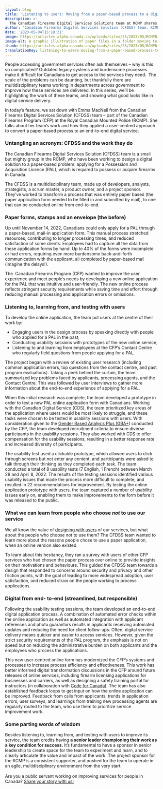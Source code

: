 ```yaml
---
layout: blog
title: 'Listening to users: Moving from a paper-based process to a digital service'
description: >-
  The Canadian Firearms Digital Services Solutions team at RCMP shares their user-centred approach to converting a paper-based service online.
author: 'Canadian Firearms Digital Services Solution (CFDSS) team, RCMP'
date: '2023-05-04T15:19:31'
image: https://articles.alpha.canada.ca/uploads/sites/25/2023/05/RCMPDigitalServicesBlog_Blog_Post-scaled.jpg
image-alt: A graphic illustration of paper files in a folder moving to a digital system on a laptop.
thumb: https://articles.alpha.canada.ca/uploads/sites/25/2023/05/RCMPDigitalServicesBlog_Blog_Post-scaled.jpg
translationKey: listening-to-users-moving-from-a-paper-based-process-to-a-digital-service
---
```


<p>People accessing government services often ask themselves &#8211; why is this so complicated? Outdated legacy systems and burdensome processes make it difficult for Canadians to get access to the services they need.  The scale of the problems can be daunting, but thankfully there are multidisciplinary teams working in departments across government to improve how these services are delivered. In this series, we’ll be highlighting the work of these teams, and showing what good looks like in digital service delivery. </p>



<p>In today’s feature, we sat down with Emma MacNeil from the Canadian Firearms Digital Services Solution (CFDSS) team – part of the Canadian Firearms Program (CFP) at the Royal Canadian Mounted Police (RCMP). She talks about her team&#8217;s work and how they applied a user-centred approach to convert a paper-based process to an end-to-end digital service.</p>



<h3 id="h-untangling-an-acronym-cfdss-and-the-work-they-do"><strong>Untangling an acronym: CFDSS and the work they do&nbsp;</strong></h3>



<p>The Canadian Firearms Digital Services Solution (CFDSS) team is a small but mighty group in the RCMP, who have been working to design a digital solution to a paper-based problem: applying for a Possession and Acquisition Licence (PAL), which is required to possess or acquire firearms in Canada.&nbsp;</p>



<p>The CFDSS is a multidisciplinary team, made up of developers, analysts, strategists, a scrum master, a product owner, and a project sponsor. They’ve worked to transform a process that was entirely paper based (the paper application form needed to be filled in and submitted by mail), to one that can be conducted online from end-to-end.&nbsp;</p>



<h3 id="h-paper-forms-stamps-and-an-envelope-the-before"><strong>Paper forms, stamps and an envelope (the before)</strong></h3>



<p>Up until November 14, 2022, Canadians could only apply for a PAL through a paper-based, mail-in application form. This manual process stretched resources, contributing to longer processing times, and reduced satisfaction of some clients. Employees had to capture all the data from these application forms by hand. Up to 40% of the forms were incomplete or had errors, requiring even more burdensome back-and-forth communication with the applicant, all completed by paper-based mail (imagine the delays!).&nbsp;</p>



<p>The &nbsp;Canadian Firearms Program (CFP) wanted to improve the user experience and meet people’s needs by developing a new online application for the PAL that was intuitive and user-friendly. The new online process reflects stringent security requirements while saving time and effort through reducing manual processing and application errors or omissions.&nbsp;&nbsp;</p>



<h3><strong>Listening to, learning from, and testing with users</strong></h3>



<p>To develop the online application, the team put users at the centre of their work by:&nbsp;</p>



<ul>
<li>Engaging users in the design process by speaking directly with people who applied for a PAL in the past;</li>



<li>Conducting usability sessions with prototypes of the new online service; </li>



<li>Listening to and learning from employees at the CFP’s Contact Centre who regularly field questions from people applying for a PAL.</li>
</ul>



<p>The project began with a review of existing user research (including common application errors, top questions from the contact centre, and past program evaluations). Taking a peek behind the curtain, the team summarized key problems faced by applicants, processing agents, and the Contact Centre. This was followed by user interviews to gather more information about the end-to-end experience of applying for a PAL.&nbsp;</p>



<p>When this initial research was complete, the team developed a prototype in order to test a new PAL online application form with Canadians. Working with the Canadian Digital Service (CDS), the team prioritized key areas of the application where users would be most likely to struggle, and these tasks were chosen to be tested in usability sessions with users. With consideration given to the <a href="https://women-gender-equality.canada.ca/en/gender-based-analysis-plus/what-gender-based-analysis-plus.html" target="_blank" rel="noreferrer noopener">Gender Based Analysis Plus (GBA+</a>) conducted by the CFP, the team developed recruitment criteria to ensure diverse participants in the usability sessions. They also worked with CDS to offer compensation for the usability sessions, resulting in a better response rate and increased diversity of participants.&nbsp;</p>



<p>The usability test used a clickable prototype, which allowed users to click through screens but not enter any content, and participants were asked to talk through their thinking as they completed each task. The team conducted a total of 8 usability tests (7 English, 1 French) between March 28 and April 8, 2022. The results of the testing sessions identified various usability issues that made the process more difficult to complete, and resulted in 22 recommendations for improvement. By testing the online application prototype with users, the team captured a number of usability issues early on, enabling them to make improvements to the form before it was released to the public.&nbsp;</p>



<h3><strong>What we can learn from people who choose <em>not </em>to use our service</strong></h3>



<p>We all know the value of <a href="https://www.canada.ca/en/government/system/digital-government/government-canada-digital-standards.html" target="_blank" rel="noreferrer noopener">designing with users</a> of our services, but what about the people who choose <em>not </em>to use them? The CFDSS team wanted to learn more about the reasons people chose to use a paper application, when an online version also existed.&nbsp;</p>



<p>To learn about this hesitancy, they ran a survey with users of other CFP services who had chosen the paper process over online to provide insights on their motivations and behaviours. This guided the CFDSS team towards a design that responded to concerns around security and privacy and other friction points, with the goal of leading to more widespread adoption, user satisfaction, and reduced strain on the people working to process applications.</p>



<h3><strong>Digital from end- to-end (streamlined, but responsible) </strong></h3>



<p>Following the usability testing sessions, the team developed an end-to-end digital application process. A combination of automated error checks within the online application as well as automated integration with applicant references and photo guarantors results in applicants receiving automated updates and reducing the need for client follow-ups. Often, digital service delivery means quicker and easier to access services. However, given the strict security requirements of the PAL program, the emphasis is not on speed but on reducing the administrative burden on both applicants and the employees who process the applications.&nbsp;</p>



<p>This new user-centred online form has modernized the CFP’s systems and processes to increase process efficiency and effectiveness. This work has better informed digital transformation discussions in the CFP around future releases of online services, including firearm licensing applications for businesses and carriers, as well as designing a safety training portal for instructors (in collaboration with <a href="https://codefor.ca/" target="_blank" rel="noreferrer noopener">Code for Canada</a>). The team has also established feedback loops to get input on how the online application can be improved. Feedback from calls from applicants, trends in application errors, user surveys, and learnings from training new processing agents are regularly routed to the team, who use them to prioritize service improvement work. </p>



<h3><strong>Some parting words of wisdom&nbsp;</strong></h3>



<p>Besides listening to, learning from, and testing with users to improve its service, the team credits having <strong>a senior leader championing their work as a key condition for success</strong>. It’s fundamental to have a sponsor in senior leadership to create space for the team to experiment and learn, and to clearly articulate the value and impact of the work. The project sponsor for the RCMP is a consistent supporter, and pushed for the team to operate in an agile, multidisciplinary environment from the very start. <br><br>Are you a public servant working on improving services for people in Canada? <a href="mailto:CDS-SNC@tbs-sct.gc.ca" target="_blank" rel="noreferrer noopener">Share your story with us!</a></p>

